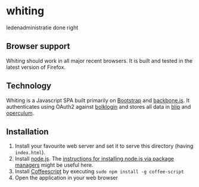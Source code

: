 # whiting
ledenadministratie done right

## Browser support
Whiting should work in all major recent browsers. It is built and tested in the latest version of Firefox. 

## Technology
Whiting is a Javascript SPA built primarily on [Bootstrap](http://twitter.github.io/bootstrap/) and [backbone.js](http://backbonejs.org/). It authenticates using OAuth2 against [bolklogin](https://github.com/debolk/bolklogin) and stores all data in [blip](https://github.com/debolk/blip) and [operculum](https://github.com/debolk/bolklogin).

## Installation
1. Install your favourite web server and set it to serve this directory (having `index.html`).
1. Install [node.js](http://nodejs.org/). The [instructions for installing node.js via package managers](https://github.com/joyent/node/wiki/Installing-Node.js-via-package-manager) might be useful here.
1. Install [Coffeescript](http://coffeescript.org/) by executing `sudo npm install -g coffee-script`
1. Open the application in your web browser
